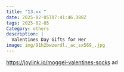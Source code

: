 ```yaml
---
title: "13.xx "
date: 2025-02-05T07:41:46.388Z
tags: 2025-02-05
Category: others
description: |
  Valentines Day Gifts for Her  
image: img/91h2bwzerdl._ac_sx569_.jpg
---
```

https://joylink.io/moggei-valentines-socks  ad